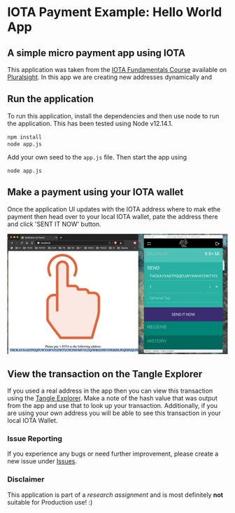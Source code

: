 # IOTA Payment Example: Hello World App

## A simple micro payment app using IOTA

This application was taken from the [IOTA Fundamentals Course](https://app.pluralsight.com/library/courses/iota-fundamentals/table-of-contents) available on [Pluralsight](pluralsight.com). In this app we are creating new addresses dynamically and

## Run the application

To run this application, install the dependencies and then use node to run the application. This has been tested using Node v12.14.1.

```
npm install
node app.js
```

Add your own seed to the `app.js` file. Then start the app using

```
node app.js
```

## Make a payment using your IOTA wallet

Once the application UI updates with the IOTA address where to mak ethe payment then head over to your local IOTA wallet, pate the address there and click 'SENT IT NOW' button.

![IOTA Wallet Transaction](./img/iota-wallet-transaction.png)

## View the transaction on the Tangle Explorer

If you used a real address in the app then you can view this transaction using the [Tangle Explorer](https://comnet.thetangle.org/). Make a note of the hash value that was output from the app and use that to look up your transaction. Additionally, if you are using your own address you will be able to see this transaction in your local IOTA Wallet.

### Issue Reporting

If you experience any bugs or need further improvement, please create a new issue under [Issues](https://github.com/jensendarren/iota-message-example/issues).

### Disclaimer

This application is part of a _research assignment_ and is most definitely __not__ suitable for Production use! :)